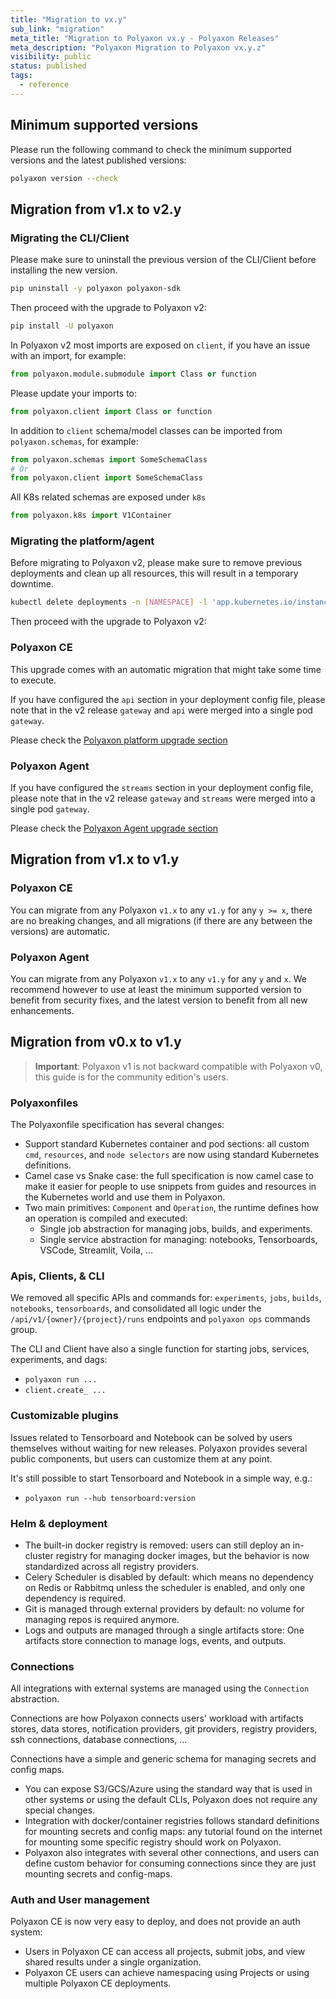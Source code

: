 ```yaml
---
title: "Migration to vx.y"
sub_link: "migration"
meta_title: "Migration to Polyaxon vx.y - Polyaxon Releases"
meta_description: "Polyaxon Migration to Polyaxon vx.y.z"
visibility: public
status: published
tags:
  - reference
---
```


## Minimum supported versions

Please run the following command to check the minimum supported versions and the latest published versions:

```bash
polyaxon version --check
```

## Migration from v1.x to v2.y

### Migrating the CLI/Client

Please make sure to uninstall the previous version of the CLI/Client before installing the new version.

```bash
pip uninstall -y polyaxon polyaxon-sdk
```

Then proceed with the upgrade to Polyaxon v2:

```bash
pip install -U polyaxon
```

In Polyaxon v2 most imports are exposed on `client`, if you have an issue with an import, for example:

```python
from polyaxon.module.submodule import Class or function
```

Please update your imports to:

```python
from polyaxon.client import Class or function
```

In addition to `client` schema/model classes can be imported from `polyaxon.schemas`, for example:

```python
from polyaxon.schemas import SomeSchemaClass
# Or
from polyaxon.client import SomeSchemaClass
```

All K8s related schemas are exposed under `k8s`

```python
from polyaxon.k8s import V1Container
```

### Migrating the platform/agent

Before migrating to Polyaxon v2, please make sure to remove previous deployments and clean up all resources, this will result in a temporary downtime.

```bash
kubectl delete deployments -n [NAMESPACE] -l 'app.kubernetes.io/instance=polyaxon-1.20.0,app.kubernetes.io/part-of=polyaxon-core,app.kubernetes.io/managed-by=Helm'
```

Then proceed with the upgrade to Polyaxon v2:

### Polyaxon CE

This upgrade comes with an automatic migration that might take some time to execute.

If you have configured the `api` section in your deployment config file, please note that in the v2 release `gateway` and `api` were merged into a single pod `gateway`.

Please check the [Polyaxon platform upgrade section](/docs/setup/platform/#upgrade-polyaxon)

### Polyaxon Agent

If you have configured the `streams` section in your deployment config file, please note that in the v2 release `gateway` and `streams` were merged into a single pod `gateway`.

Please check the [Polyaxon Agent upgrade section](/docs/setup/agent/#upgrade-polyaxon-agent)

## Migration from v1.x to v1.y

### Polyaxon CE

You can migrate from any Polyaxon `v1.x` to any `v1.y` for any `y >= x`, there are no breaking changes, and all migrations (if there are any between the versions) are automatic.

### Polyaxon Agent

You can migrate from any Polyaxon `v1.x` to any `v1.y` for any `y` and `x`.
We recommend however to use at least the minimum supported version to benefit from security fixes, and the latest version to benefit from all new enhancements.

## Migration from v0.x to v1.y

> **Important**: Polyaxon v1 is not backward compatible with Polyaxon v0, this guide is for the community edition's users.

### Polyaxonfiles

The Polyaxonfile specification has several changes:
 * Support standard Kubernetes container and pod sections: all custom `cmd`, `resources`, and `node selectors` are now using standard Kubernetes definitions.
 * Camel case vs Snake case: the full specification is now camel case to make it easier for people to use snippets from guides and resources in the Kubernetes world and use them in Polyaxon.
 * Two main primitives: `Component` and `Operation`, the runtime defines how an operation is compiled and executed:
   * Single job abstraction for managing jobs, builds, and experiments.
   * Single service abstraction for managing: notebooks, Tensorboards, VSCode, Streamlit, Voila, ...

### Apis, Clients, & CLI

We removed all specific APIs and commands for: `experiments`, `jobs`, `builds`, `notebooks`, `tensorboards`,
and consolidated all logic under the `/api/v1/{owner}/{project}/runs` endpoints and `polyaxon ops` commands group.

The CLI and Client have also a single function for starting jobs, services, experiments, and dags:
 * `polyaxon run ...`
 * `client.create_ ...`

### Customizable plugins

Issues related to Tensorboard and Notebook can be solved by users themselves without waiting for new releases. Polyaxon provides several public components,
but users can customize them at any point.

It's still possible to start Tensorboard and Notebook in a simple way, e.g.:

 * `polyaxon run --hub tensorboard:version`

### Helm & deployment

 * The built-in docker registry is removed: users can still deploy an in-cluster registry for managing docker images,
   but the behavior is now standardized across all registry providers.
 * Celery Scheduler is disabled by default: which means no dependency on Redis or Rabbitmq unless the scheduler is enabled, and only one dependency is required.
 * Git is managed through external providers by default: no volume for managing repos is required anymore.
 * Logs and outputs are managed through a single artifacts store: One artifacts store connection to manage logs, events, and outputs.

### Connections

All integrations with external systems are managed using the `Connection` abstraction.

Connections are how Polyaxon connects users' workload with artifacts stores, data stores,
notification providers, git providers, registry providers, ssh connections, database connections, ...

Connections have a simple and generic schema for managing secrets and config maps.

 * You can expose S3/GCS/Azure using the standard way that is used in other systems or using the default CLIs, Polyaxon does not require any special changes.
 * Integration with docker/container registries follows standard definitions for mounting secrets and config maps: any tutorial found on the internet for mounting some specific registry should work on Polyaxon.
 * Polyaxon also integrates with several other connections, and users can define custom behavior for consuming connections since they are just mounting secrets and config-maps.

### Auth and User management

Polyaxon CE is now very easy to deploy, and does not provide an auth system:
 * Users in Polyaxon CE can access all projects, submit jobs, and view shared results under a single organization.
 * Polyaxon CE users can achieve namespacing using Projects or using multiple Polyaxon CE deployments.
